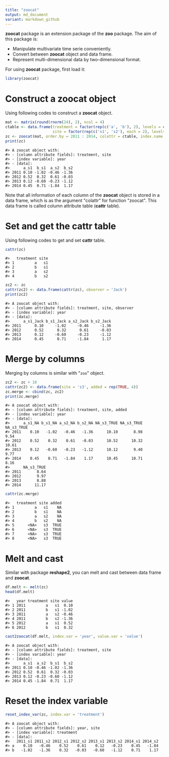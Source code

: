 ```yaml
---
title: "zoocat"
output: md_document
variant: markdown_github
---
```




**zoocat** package is an extension package of the **zoo** package. The aim of this package is:

* Manipulate multivariate time serie conveniently.
* Convert between **zoocat** object and data frame.
* Represent multi-dimensional data by two-dimensional format.

For using **zoocat** package, first load it:


```r
library(zoocat)
```

# Construct a **zoocat** object

Using following codes to construct a **zoocat** object.


```r
mat <- matrix(round(rnorm(24), 2), ncol = 4)
ctable <- data.frame(treatment = factor(rep(c('a', 'b'), 2), levels = c('a', 'b')), 
                     site = factor(rep(c('s1', 's2'), each = 2), levels = c('s1', 's2')))
zc <- zoocat(mat, order.by = 2011 : 2014, colattr = ctable, index.name = 'year')
print(zc)
```

```
#> A zoocat object with:
#> - [column attribute fields]: treatment, site
#> - [index variable]: year
#> - [data]:
#>      a_s1  b_s1  a_s2  b_s2
#> 2011 0.10 -1.02 -0.46 -1.36
#> 2012 0.52  0.32  0.61 -0.03
#> 2013 0.12 -0.60 -0.23 -1.12
#> 2014 0.45  0.71 -1.84  1.17
```

Note that all information of each column of the **zoocat** object is stored in a data frame, which is as the argument "colattr" for function "zoocat". 
This data frame is called column attribute table (**cattr** table).

# Set and get the **cattr** table

Using following codes to get and set **cattr** table.


```r
cattr(zc)
```

```
#>   treatment site
#> 1         a   s1
#> 2         b   s1
#> 3         a   s2
#> 4         b   s2
```

```r
zc2 <- zc
cattr(zc2) <- data.frame(cattr(zc), observer = 'Jack')
print(zc2)
```

```
#> A zoocat object with:
#> - [column attribute fields]: treatment, site, observer
#> - [index variable]: year
#> - [data]:
#>      a_s1_Jack b_s1_Jack a_s2_Jack b_s2_Jack
#> 2011      0.10     -1.02     -0.46     -1.36
#> 2012      0.52      0.32      0.61     -0.03
#> 2013      0.12     -0.60     -0.23     -1.12
#> 2014      0.45      0.71     -1.84      1.17
```


# Merge by columns

Merging by columns is similar with "`zoo`" object.


```r
zc2 <- zc + 10
cattr(zc2) <- data.frame(site = 's3', added = rep(TRUE, 4))
zc.merge <- cbind(zc, zc2)
print(zc.merge)
```

```
#> A zoocat object with:
#> - [column attribute fields]: treatment, site, added
#> - [index variable]: year
#> - [data]:
#>      a_s1_NA b_s1_NA a_s2_NA b_s2_NA NA_s3_TRUE NA_s3_TRUE NA_s3_TRUE
#> 2011    0.10   -1.02   -0.46   -1.36      10.10       8.98       9.54
#> 2012    0.52    0.32    0.61   -0.03      10.52      10.32      10.61
#> 2013    0.12   -0.60   -0.23   -1.12      10.12       9.40       9.77
#> 2014    0.45    0.71   -1.84    1.17      10.45      10.71       8.16
#>      NA_s3_TRUE
#> 2011       8.64
#> 2012       9.97
#> 2013       8.88
#> 2014      11.17
```

```r
cattr(zc.merge)
```

```
#>   treatment site added
#> 1         a   s1    NA
#> 2         b   s1    NA
#> 3         a   s2    NA
#> 4         b   s2    NA
#> 5      <NA>   s3  TRUE
#> 6      <NA>   s3  TRUE
#> 7      <NA>   s3  TRUE
#> 8      <NA>   s3  TRUE
```


# Melt and cast

Similar with package **reshape2**, you can melt and cast between data frame and **zoocat**.


```r
df.melt <- melt(zc)
head(df.melt)
```

```
#>   year treatment site value
#> 1 2011         a   s1  0.10
#> 2 2011         b   s1 -1.02
#> 3 2011         a   s2 -0.46
#> 4 2011         b   s2 -1.36
#> 5 2012         a   s1  0.52
#> 6 2012         b   s1  0.32
```


```r
cast2zoocat(df.melt, index.var = 'year', value.var = 'value')
```

```
#> A zoocat object with:
#> - [column attribute fields]: treatment, site
#> - [index variable]: year
#> - [data]:
#>      a_s1  a_s2  b_s1  b_s2
#> 2011 0.10 -0.46 -1.02 -1.36
#> 2012 0.52  0.61  0.32 -0.03
#> 2013 0.12 -0.23 -0.60 -1.12
#> 2014 0.45 -1.84  0.71  1.17
```


# Reset the index variable


```r
reset_index_var(zc, index.var = 'treatment')
```

```
#> A zoocat object with:
#> - [column attribute fields]: year, site
#> - [index variable]: treatment
#> - [data]:
#>   2011_s1 2011_s2 2012_s1 2012_s2 2013_s1 2013_s2 2014_s1 2014_s2
#> a    0.10   -0.46    0.52    0.61    0.12   -0.23    0.45   -1.84
#> b   -1.02   -1.36    0.32   -0.03   -0.60   -1.12    0.71    1.17
```

